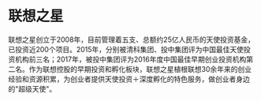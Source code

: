 # 

# 联想之星

联想之星创立于2008年，目前管理着五支、总额约25亿人民币的天使投资基金，已投资近200个项目。2015年，分别被清科集团、投中集团评为中国最佳天使投资机构前三名；2017年，被投中集团评为2016年度中国最佳早期创业投资机构第二名。作为联想控股的早期投资和孵化板块，联想之星植根联想30余年来的创业经验和资源积累，为创业者提供天使投资＋深度孵化的特色服务，做创业者身边的"超级天使"。


